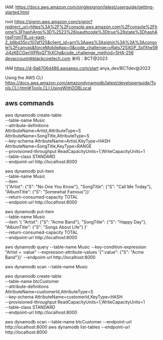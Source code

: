 
IAM: https://docs.aws.amazon.com/singlesignon/latest/userguide/getting-started.html

root
https://signin.aws.amazon.com/signin?redirect_uri=https%3A%2F%2Fconsole.aws.amazon.com%2Fconsole%2Fhome%3FhashArgs%3D%2523%26isauthcode%3Dtrue%26state%3DhashArgsFromTB_us-east-2_b6bd35cc107af125&client_id=arn%3Aaws%3Asignin%3A%3A%3Aconsole%2Fcanvas&forceMobileApp=0&code_challenge=vRats72SXGP_SsfXtw5RJi4zKECGerIXPRxQT1hXCtg&code_challenge_method=SHA-256
devaccount@blackcowtech.com
米吗：BCT@2023

IAM
https://d-9a6706d486.awsapps.com/start
anya_dev/BCTdev@2023

Using the AWS CLI
https://docs.aws.amazon.com/amazondynamodb/latest/developerguide/Tools.CLI.html#Tools.CLI.UsingWithDDBLocal

## aws commands


aws dynamodb create-table \
--table-name Music \
--attribute-definitions \
AttributeName=Artist,AttributeType=S \
AttributeName=SongTitle,AttributeType=S \
--key-schema AttributeName=Artist,KeyType=HASH AttributeName=SongTitle,KeyType=RANGE \
--provisioned-throughput ReadCapacityUnits=1,WriteCapacityUnits=1 \
--table-class STANDARD \
--endpoint-url http://localhost:8000


aws dynamodb put-item \
--table-name Music \
--item \
'{"Artist": {"S": "No One You Know"}, "SongTitle": {"S": "Call Me Today"}, "AlbumTitle": {"S": "Somewhat Famous"}}' \
--return-consumed-capacity TOTAL  \
--endpoint-url http://localhost:8000

aws dynamodb put-item \
--table-name Music \
--item '{
"Artist": {"S": "Acme Band"},
"SongTitle": {"S": "Happy Day"},
"AlbumTitle": {"S": "Songs About Life"} }' \
--return-consumed-capacity TOTAL \
--endpoint-url http://localhost:8000

aws dynamodb query --table-name Music --key-condition-expression "Artist = :value" --expression-attribute-values '{":value": {"S": "Acme Band"}}' --endpoint-url http://localhost:8000

aws dynamodb scan --table-name Music


aws dynamodb create-table \
--table-name btcCustomer \
--attribute-definitions \
AttributeName=customerId,AttributeType=S \
--key-schema AttributeName=customerId,KeyType=HASH \
--provisioned-throughput ReadCapacityUnits=1,WriteCapacityUnits=1 \
--table-class STANDARD \
--endpoint-url http://localhost:8000

aws dynamodb scan --table-name btcCustomer --endpoint-url http://localhost:8000
aws dynamodb list-tables --endpoint-url http://localhost:8000